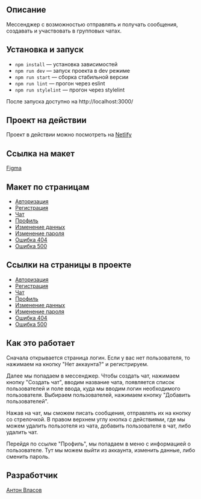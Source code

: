 ## Описание

Мессенджер с возможностью отправлять и получать сообщения, создавать и участвовать в групповых чатах.

## Установка и запуск

- `npm install` — установка зависимостей
- `npm run dev` — запуск проекта в dev режиме
- `npm run start` — сборка стабильной версии
- `npm run lint` — прогон через eslint
- `npm run stylelint` — прогон через stylelint

После запуска доступно на http://localhost:3000/

## Проект на действии

Проект в действии можно посмотреть на [Netlify](https://anton-vlasov-messenger.netlify.app/)

## Ссылка на макет

[Figma](https://www.figma.com/file/VOFxubk1asA0v1pOt06Qwy/messenger?type=design&node-id=0%3A1&mode=design&t=MWbIY5IXXwjKcRzM-1)

## Макет по страницам

- [Авторизация](https://www.figma.com/file/VOFxubk1asA0v1pOt06Qwy/messenger?type=design&node-id=1-674&mode=design&t=MWbIY5IXXwjKcRzM-11)
- [Регистрация](https://www.figma.com/file/VOFxubk1asA0v1pOt06Qwy/messenger?type=design&node-id=1-732&mode=design&t=MWbIY5IXXwjKcRzM-11)
- [Чат](https://www.figma.com/file/VOFxubk1asA0v1pOt06Qwy/messenger?type=design&node-id=1-2&mode=design&t=MWbIY5IXXwjKcRzM-11)
- [Профиль](https://www.figma.com/file/VOFxubk1asA0v1pOt06Qwy/messenger?type=design&node-id=1-398&mode=design&t=MWbIY5IXXwjKcRzM-11)
- [Изменение данных](https://www.figma.com/file/VOFxubk1asA0v1pOt06Qwy/messenger?type=design&node-id=1-539&mode=design&t=MWbIY5IXXwjKcRzM-11)
- [Изменение пароля](https://www.figma.com/file/VOFxubk1asA0v1pOt06Qwy/messenger?type=design&node-id=1-579&mode=design&t=MWbIY5IXXwjKcRzM-11)
- [Ошибка 404](https://www.figma.com/file/VOFxubk1asA0v1pOt06Qwy/messenger?type=design&node-id=1-686&mode=design&t=MWbIY5IXXwjKcRzM-11)
- [Ошибка 500](https://www.figma.com/file/VOFxubk1asA0v1pOt06Qwy/messenger?type=design&node-id=1-690&mode=design&t=MWbIY5IXXwjKcRzM-11)

## Ссылки на страницы в проекте

- [Авторизация](https://anton-vlasov-messenger.netlify.app/)
- [Регистрация](https://anton-vlasov-messenger.netlify.app/sign-up)
- [Чат](https://anton-vlasov-messenger.netlify.app/messenger)
- [Профиль](https://anton-vlasov-messenger.netlify.app/settings)
- [Изменение данных](https://anton-vlasov-messenger.netlify.app/change-profile)
- [Изменение пароля](https://anton-vlasov-messenger.netlify.app/change-password)
- [Ошибка 404](https://anton-vlasov-messenger.netlify.app/404)
- [Ошибка 500](https://anton-vlasov-messenger.netlify.app/500)

## Как это работает

Сначала открывается страница логин. Если у вас нет пользователя, то нажимаем на кнопку "Нет аккаунта?" и регистрируем.

Далее мы попадаем в мессенджер. Чтобы создать чат, нажимаем кнопку "Создать чат", вводим название чата, появляется список пользователей и поле ввода, куда мы вводим логин необходимого пользователя. Выбираем пользователей, нажимаем кнопку "Добавить пользователей".

Нажав на чат, мы сможем писать сообщения, отправлять их на кнопку со стрелочкой. В правом верхнем углу кнопка с действиями, где мы можем удалить пользотеля из чата, добавить пользователя в чат, либо удалить чат.

Перейдя по ссылке "Профиль", мы попадаем в меню с информацией о пользователе. Тут мы можем выйти из аккаунта, изменить данные, либо сменить пароль.

## Разработчик

[Антон Власов](https://github.com/VlAnton)
